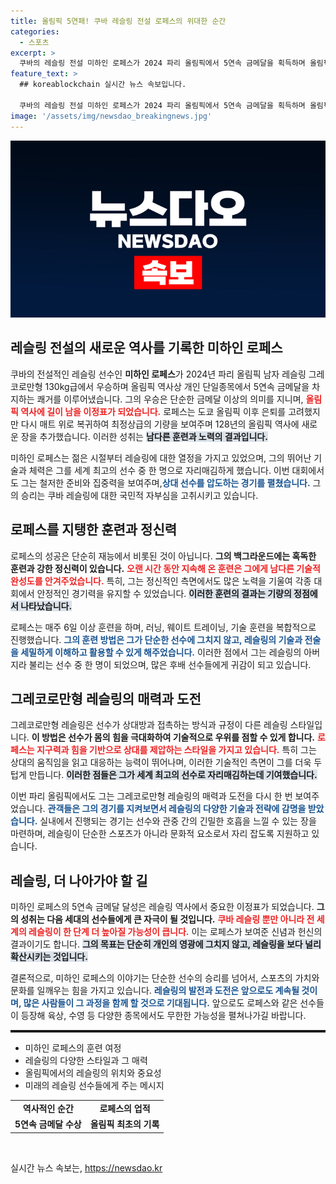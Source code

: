 ```yaml
---
title: 올림픽 5연패! 쿠바 레슬링 전설 로페스의 위대한 순간
categories:
  - 스포츠
excerpt: >
  쿠바의 레슬링 전설 미하인 로페스가 2024 파리 올림픽에서 5연속 금메달을 획득하며 올림픽 역사에 새로운 이정표를 세웠습니다! 그의 불굴의 도전과 엄청난 기량이 담긴 순간을 놓치지 마세요!
feature_text: >
  ## koreablockchain 실시간 뉴스 속보입니다.

  쿠바의 레슬링 전설 미하인 로페스가 2024 파리 올림픽에서 5연속 금메달을 획득하며 올림픽 역사에 새로운 이정표를 세웠습니다! 그의 불굴의 도전과 엄청난 기량이 담긴 순간을 놓치지 마세요!
image: '/assets/img/newsdao_breakingnews.jpg'
---
```


<p><img src="/assets/img/newsdao_breakingnews.jpg" alt="koreablockchain 속보" /></p>

<h2 data-ke-size="size26">레슬링 전설의 새로운 역사를 기록한 미하인 로페스</h2>

<p data-ke-size="size16">쿠바의 전설적인 레슬링 선수인 <b>미하인 로페스</b>가 2024년 파리 올림픽 남자 레슬링 그레코로만형 130kg급에서 우승하며 올림픽 역사상 개인 단일종목에서 5연속 금메달을 차지하는 쾌거를 이루어냈습니다. 그의 우승은 단순한 금메달 이상의 의미를 지니며, <b><span style="color: #ee2323;">올림픽 역사에 길이 남을 이정표가 되었습니다.</span></b> 로페스는 도쿄 올림픽 이후 은퇴를 고려했지만 다시 매트 위로 복귀하여 최정상급의 기량을 보여주며 128년의 올림픽 역사에 새로운 장을 추가했습니다. 이러한 성취는 <b><span style="background-color: #21538527;">남다른 훈련과 노력의 결과입니다.</span></b> </p>

<p data-ke-size="size16">미하인 로페스는 젊은 시절부터 레슬링에 대한 열정을 가지고 있었으며, 그의 뛰어난 기술과 체력은 그를 세계 최고의 선수 중 한 명으로 자리매김하게 했습니다. 이번 대회에서도 그는 철저한 준비와 집중력을 보여주며,<b><span style="color: #1a5490;">상대 선수를 압도하는 경기를 펼쳤습니다.</span></b> 그의 승리는 쿠바 레슬링에 대한 국민적 자부심을 고취시키고 있습니다.</p>

<h2 data-ke-size="size26">로페스를 지탱한 훈련과 정신력</h2>

<p data-ke-size="size16">로페스의 성공은 단순히 재능에서 비롯된 것이 아닙니다. <b>그의 백그라운드에는 혹독한 훈련과 강한 정신력이 있습니다.</b> <b><span style="color: #ee2323;">오랜 시간 동안 지속해 온 훈련은 그에게 남다른 기술적 완성도를 안겨주었습니다.</span></b> 특히, 그는 정신적인 측면에서도 많은 노력을 기울여 각종 대회에서 안정적인 경기력을 유지할 수 있었습니다. <b><span style="background-color: #21538527;">이러한 훈련의 결과는 기량의 정점에서 나타났습니다.</span></b></p>

<p data-ke-size="size16">로페스는 매주 6일 이상 훈련을 하며, 러닝, 웨이트 트레이닝, 기술 훈련을 복합적으로 진행했습니다. <b><span style="color: #1a5490;">그의 훈련 방법은 그가 단순한 선수에 그치지 않고, 레슬링의 기술과 전술을 세밀하게 이해하고 활용할 수 있게 해주었습니다.</span></b> 이러한 점에서 그는 레슬링의 아버지라 불리는 선수 중 한 명이 되었으며, 많은 후배 선수들에게 귀감이 되고 있습니다.</p>

<h2 data-ke-size="size26">그레코로만형 레슬링의 매력과 도전</h2>

<p data-ke-size="size16">그레코로만형 레슬링은 선수가 상대방과 접촉하는 방식과 규정이 다른 레슬링 스타일입니다. <b>이 방법은 선수가 몸의 힘을 극대화하여 기술적으로 우위를 점할 수 있게 합니다.</b> <b><span style="color: #ee2323;">로페스는 지구력과 힘을 기반으로 상대를 제압하는 스타일을 가지고 있습니다.</span></b> 특히 그는 상대의 움직임을 읽고 대응하는 능력이 뛰어나며, 이러한 기술적인 측면이 그를 더욱 두텁게 만듭니다. <b><span style="background-color: #21538527;">이러한 점들은 그가 세계 최고의 선수로 자리매김하는데 기여했습니다.</span></b></p>

<p data-ke-size="size16">이번 파리 올림픽에서도 그는 그레코로만형 레슬링의 매력과 도전을 다시 한 번 보여주었습니다. <b><span style="color: #1a5490;">관객들은 그의 경기를 지켜보면서 레슬링의 다양한 기술과 전략에 감명을 받았습니다.</span></b> 실내에서 진행되는 경기는 선수와 관중 간의 긴밀한 호흡을 느낄 수 있는 장을 마련하며, 레슬링이 단순한 스포츠가 아니라 문화적 요소로서 자리 잡도록 지원하고 있습니다.</p>

<h2 data-ke-size="size26">레슬링, 더 나아가야 할 길</h2>

<p data-ke-size="size16">미하인 로페스의 5연속 금메달 달성은 레슬링 역사에서 중요한 이정표가 되었습니다. <b>그의 성취는 다음 세대의 선수들에게 큰 자극이 될 것입니다.</b> <b><span style="color: #ee2323;">쿠바 레슬링 뿐만 아니라 전 세계의 레슬링이 한 단계 더 높아질 가능성이 큽니다.</span></b> 이는 로페스가 보여준 신념과 헌신의 결과이기도 합니다. <b><span style="background-color: #21538527;">그의 목표는 단순히 개인의 영광에 그치지 않고, 레슬링을 보다 널리 확산시키는 것입니다.</span></b></p>

<p data-ke-size="size16">결론적으로, 미하인 로페스의 이야기는 단순한 선수의 승리를 넘어서, 스포츠의 가치와 문화를 일깨우는 힘을 가지고 있습니다. <b><span style="color: #1a5490;">레슬링의 발전과 도전은 앞으로도 계속될 것이며, 많은 사람들이 그 과정을 함께 할 것으로 기대됩니다.</span></b> 앞으로도 로페스와 같은 선수들이 등장해 육상, 수영 등 다양한 종목에서도 무한한 가능성을 펼쳐나가길 바랍니다.</p>

<hr style="height:4px;" />

<ul>
    <li>미하인 로페스의 훈련 여정</li>
    <li>레슬링의 다양한 스타일과 그 매력</li>
    <li>올림픽에서의 레슬링의 위치와 중요성</li>
    <li>미래의 레슬링 선수들에게 주는 메시지</li>
</ul>

<table style="border-collapse: collapse; width: 100%;">
    <tr>
        <td style="text-align: center; height: 17px;"><b>역사적인 순간</b></td>
        <td style="text-align: center; height: 17px;"><b>로페스의 업적</b></td>
    </tr>
    <tr>
        <td style="text-align: center; height: 17px;"><b>5연속 금메달 수상</b></td>
        <td style="text-align: center; height: 17px;"><b>올림픽 최초의 기록</b></td>
    </tr>
</table> 

<p data-ke-size="size16">&nbsp;</p>
실시간 뉴스 속보는, <a href="https://newsdao.kr" rel="dofollow">https://newsdao.kr</a>


